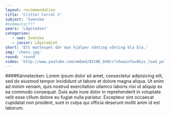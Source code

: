 ```yaml
---
layout: recommendation
title: 'Critter Corral 2'
subject: 'Svenska'
#kommentar???
years: 'Lågstadiet'
categories:
   - swe: Svenska
   - junior: Lågstadiet
short: 'Ett mattespel där man hjälper nånting nånting bla bla.'
img: 'chess.jpg'
round: 'round'
video: 'http://www.youtube.com/embed/8ItNE_DX6Cc?showinfo=0&iv_load_policy=3&controls=0'
---
```


####Kännetecken:
Lorem ipsum dolor sit amet, consectetur adipisicing elit, sed do eiusmod tempor incididunt ut labore et dolore magna aliqua. Ut enim ad minim veniam, quis nostrud exercitation ullamco laboris nisi ut aliquip ex ea commodo consequat. Duis aute irure dolor in reprehenderit in voluptate velit esse cillum dolore eu fugiat nulla pariatur. Excepteur sint occaecat cupidatat non proident, sunt in culpa qui officia deserunt mollit anim id est laborum.
